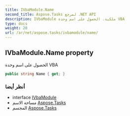 ```yaml
---
title: IVbaModule.Name
second_title: Aspose.Tasks لمرجع .NET API
description: IVbaModule ملكية. الحصول على اسم وحدة VBA
type: docs
weight: 20
url: /ar/net/aspose.tasks/ivbamodule/name/
---
```

## IVbaModule.Name property

الحصول على اسم وحدة VBA

```csharp
public string Name { get; }
```

### أنظر أيضا

* interface [IVbaModule](../)
* مساحة الاسم [Aspose.Tasks](../../ivbamodule/)
* المجسم [Aspose.Tasks](../../../)


